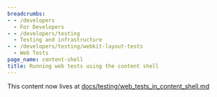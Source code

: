 ```yaml
---
breadcrumbs:
- - /developers
  - For Developers
- - /developers/testing
  - Testing and infrastructure
- - /developers/testing/webkit-layout-tests
  - Web Tests
page_name: content-shell
title: Running web tests using the content shell
---
```


This content now lives at
[docs/testing/web_tests_in_content_shell.md](https://chromium.googlesource.com/chromium/src/+/master/docs/testing/web_tests_in_content_shell.md)